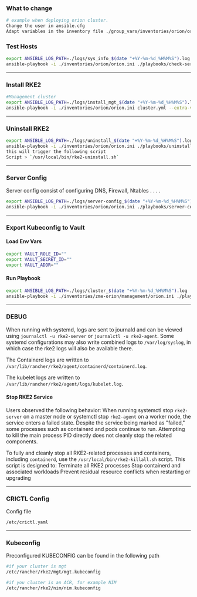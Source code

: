 ### What to change
```bash
# example when deploying orion cluster.
Change the user in ansible.cfg
Adapt variables in the inventory file ./group_vars/inventories/orion/orion.yml
```

### Test Hosts
```bash
export ANSIBLE_LOG_PATH=./logs/sys_info_$(date "+%Y-%m-%d_%H%M%S").log
ansible-playbook -i ./inventories/orion/orion.ini ./playbooks/check-servers.yml --extra-vars "@./group_vars/all.yml"
```

---
### Install RKE2
```bash
#Management cluster
export ANSIBLE_LOG_PATH=./logs/install_mgt_$(date "+%Y-%m-%d_%H%M%S").log
ansible-playbook -i ./inventories/orion/orion.ini cluster.yml --extra-vars "@./group_vars/rke2-config.yml"
```

---
### Uninstall RKE2
```bash
export ANSIBLE_LOG_PATH=./logs/uninstall_$(date "+%Y-%m-%d_%H%M%S").log 
ansible-playbook -i ./inventories/orion/orion.ini ./playbooks/uninstall-cluster.yml
this will trigger the following script
Script > `/usr/local/bin/rke2-uninstall.sh`
```

---
### Server Config
Server config consist of configuring DNS, Firewall, Ntables . . . . 
```bash
export ANSIBLE_LOG_PATH=./logs/server-config_$(date "+%Y-%m-%d_%H%M%S").log
ansible-playbook -i ./inventories/orion/orion.ini ./playbooks/server-config.yml --extra-vars "@./group_vars/server-config.yml"
```

---
### Export Kubeconfig to Vault

#### Load Env Vars
```bash
export VAULT_ROLE_ID=""
export VAULT_SECRET_ID=""
export VAULT_ADDR=""
```

#### Run Playbook
```bash
export ANSIBLE_LOG_PATH=./logs/cluster_$(date "+%Y-%m-%d_%H%M%S").log
ansible-playbook -i ./inventories/zme-orion/management/orion.ini ./playbooks/vault-exporter.yml --extra-vars "@./group_vars/all.yml" --extra-vars "@./inventories/zme-orion/management/management.yml"
```

---
### DEBUG
When running with systemd, logs are sent to journald and can be viewed using `journalctl -u rke2-server` or `journalctl -u rke2-agent`. Some systemd configurations may also write combined logs to `/var/log/syslog`, in which case the rke2 logs will also be available there.

The Containerd logs are written to `/var/lib/rancher/rke2/agent/containerd/containerd.log`.

The kubelet logs are written to `/var/lib/rancher/rke2/agent/logs/kubelet.log`.

#### Stop RKE2 Service
Users observed the following behavior:
When running systemctl stop `rke2-server` on a master node or systemctl stop `rke2-agent` on a worker node, the service enters a failed state.
Despite the service being marked as "failed," some processes such as containerd and pods continue to run.
Attempting to kill the main process PID directly does not cleanly stop the related components.

To fully and cleanly stop all RKE2-related processes and containers, including `containerd`, use the `/usr/local/bin/rke2-killall.sh` script. This script is designed to:
Terminate all RKE2 processes
Stop containerd and associated workloads
Prevent residual resource conflicts when restarting or upgrading

---
### CRICTL Config
Config file
```bash
/etc/crictl.yaml
```

---
### Kubeconfig
Preconfigured KUBECONFIG can be found in the following path
```bash
#if your cluster is mgt
/etc/rancher/rke2/mgt/mgt.kubeconfig

#if you cluster is an ACR, for example NIM
/etc/rancher/rke2/nim/nim.kubeconfig
```
